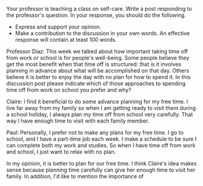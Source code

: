 
Your professor is teaching a class on self-care. Write a post responding to the professor's question.
In your response, you should do the following.
- Express and support your opinion.
- Make a contribution to the discussion in your own words.
An effective response will contain at least 100 words.

Professor Diaz:
This week we talked about how important taking time off from work or school is for people's well-being. Some people believe they get the most benefit when that time off is structured: that is it involves planning in advance about what will be accomplished on that day. Others believe it is better to enjoy the day with no plan for how to spend it. In this discussion post please indicate which of those approaches to spending time off from work on school you prefer and why? 

Claire:
I find it beneficial to do some advance planning for my free time. I live far away from my family so when I am getting ready to visit them during a school holiday, I always plan my time off from school very carefully. That way l have enough time to visit with each family member.

Paul:
Personally, I prefer not to make any plans for my free time. I go to school, and I have a part-time job each week. I make a schedule to be sure I can complete both my work and studies. So when I have time off from work and school, I just want to relax with no plan.

In my opinion, it is better to plan for our free time. I think Claire's idea makes sense because planning time carefully can give her enough time to visit her family. In addition, I'd like to mention the importance of 
